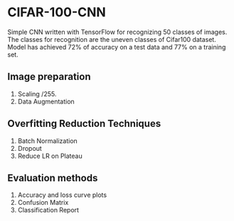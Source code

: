 # CIFAR-100-CNN
Simple CNN written with TensorFlow for recognizing 50 classes of images. The classes for recognition are the uneven classes of Cifar100 dataset. 
Model has achieved 72% of accuracy on a test data and 77% on a training set.

## Image preparation
1. Scaling /255.
2. Data Augmentation

## Overfitting Reduction Techniques 
1. Batch Normalization
2. Dropout
3. Reduce LR on Plateau

## Evaluation methods
1. Accuracy and loss curve plots
2. Confusion Matrix
3. Classification Report

